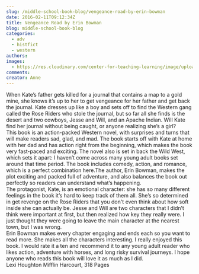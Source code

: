 ```yaml
---
slug: /middle-school-book-blog/vengeance-road-by-erin-bowman
date: 2016-02-11T09:12:34Z
title: Vengeance Road by Erin Bowman
blog: middle-school-book-blog
categories:
  - adv
  - histfict
  - western
authors:
images:
  - https://res.cloudinary.com/center-for-teaching-learning/image/upload/v1637513310/VengeanceRoad-201x300.jpg.jpg
comments:
creator: Anne
---
```


 When Kate’s father gets killed for a journal that contains a map to a gold mine, she knows it’s up to her to get vengeance for her father and get back the journal. Kate dresses up like a boy and sets off to find the Western gang called the Rose Riders who stole the journal, but so far all she finds is the desert and two cowboys, Jesse and Will, and an Apache Indian. Will Kate find her journal without being caught, or anyone realizing she’s a girl?<br />This book is an action-packed Western novel, with surprises and turns that will make readers sad, glad, and mad. The book starts off with Kate at home with her dad and has action right from the beginning, which makes the book very fast-paced and exciting. The novel also is set in back the Wild West, which sets it apart: I haven’t come across many young adult books set around that time period. The book includes comedy, action, and romance, which is a perfect combination here.The author, Erin Bowman, makes the plot exciting and packed full of adventure, and also balances the book out perfectly so readers can understand what’s happening.<br />The protagonist, Kate, is an emotional character: she has so many different feelings in the book it’s hard to keep track of them all. She’s so determined in get revenge on the Rose Riders that you don't even think about how soft inside she can actually be. Jesse and Will are two characters that I didn’t think were important at first, but then realized how key they really were. I just thought they were going to leave the main character at the nearest town, but I was wrong.<br />Erin Bowman makes every chapter engaging and ends each so you want to read more. She makes all the characters interesting. I really enjoyed this book. I would rate it a ten and recommend it to any young adult reader who likes action, adventure with horses, and long risky survival journeys. I hope anyone who reads this book will love it as much as I did.<br />Lexi
Houghton Mifflin Harcourt, 318 Pages
